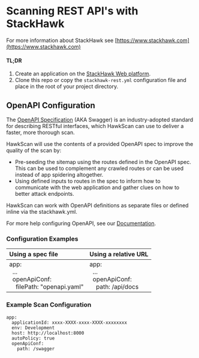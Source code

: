 # Scanning REST API's with StackHawk

For more information about StackHawk see [https://www.stackhawk.com](https://www.stackhawk.com)

#### TL;DR
1. Create an application on the [StackHawk Web platform](https://auth.stackhawk.com/login).
2. Clone this repo or copy the `stackhawk-rest.yml` configuration file and place in the root of your project directory.

## OpenAPI Configuration

The [OpenAPI Specification](https://swagger.io/specification/) (AKA Swagger) is an industry-adopted standard for describing RESTful interfaces, which HawkScan can use to deliver a faster, more thorough scan.

HawkScan will use the contents of a provided OpenAPI spec to improve the quality of the scan by:

* Pre-seeding the sitemap using the routes defined in the OpenAPI spec. This can be used to complement any crawled routes or can be used instead of app spidering altogether.
* Using defined inputs to routes in the spec to inform how to communicate with the web application and gather clues on how to better attack endpoints.

HawkScan can work with OpenAPI definitions as separate files or defined inline via the stackhawk.yml.

For more help configuring OpenAPI, see our [Documentation](https://docs.stackhawk.com/hawkscan/configuration/openapi-configuration.html).

### Configuration Examples

| Using a spec file                                                                                             | Using a relative URL                                                                                  |
| :------------------------------------------------------------------------------------------------------------ | :---------------------------------------------------------------------------------------------------- |
| app:<br />&nbsp;&nbsp;...<br />&nbsp;&nbsp;openApiConf:<br />&nbsp;&nbsp;&nbsp;&nbsp;filePath: "openapi.yaml" | app:<br />&nbsp;&nbsp;...<br/>&nbsp;&nbsp;openApiConf:<br />&nbsp;&nbsp;&nbsp;&nbsp;path: /api/docs   |

### Example Scan Configuration
```
app:
  applicationId: xxxx-XXXX-xxxx-XXXX-xxxxxxxx
  env: Development
  host: http://localhost:8000
  autoPolicy: true
  openApiConf:
    path: /swagger
```
